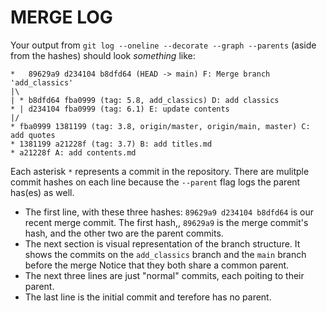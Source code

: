 # MERGE LOG

Your output from `git log --oneline --decorate --graph --parents` (aside from the hashes) should look _something_ like:

    *   89629a9 d234104 b8dfd64 (HEAD -> main) F: Merge branch 'add_classics'
    |\
    | * b8dfd64 fba0999 (tag: 5.8, add_classics) D: add classics
    * | d234104 fba0999 (tag: 6.1) E: update contents
    |/
    * fba0999 1381199 (tag: 3.8, origin/master, origin/main, master) C: add quotes
    * 1381199 a21228f (tag: 3.7) B: add titles.md
    * a21228f A: add contents.md

Each asterisk `*` represents a commit in the repository. There are mulitple commit hashes on each line because the `--parent` flag logs the parent has(es) as well.

- The first line, with these three hashes: `89629a9 d234104 b8dfd64` is our recent merge commit. The first hash,, `89629a9` is the merge commit's hash, and the other two are the parent commits.
- The next section is visual representation of the branch structure. It shows the commits on the `add_classics` branch and the `main` branch before the merge Notice that they both share a common parent.
- The next three lines are just "normal" commits, each poiting to their parent.
- The last line is the initial commit and terefore has no parent.
